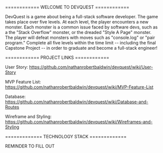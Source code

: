 ============ WELCOME TO DEVQUEST ============

DevQuest is a game about being a full-stack software developer. The game takes place over five levels. At each level, the player encounters a new monster. Each monster is a common issue faced by software devs, such as a the "Stack Overflow" monster, or the dreaded "Style A Page" monster. The player will defeat monsters with moves such as "console.log" or "pair program." Complete all five levels within the time limit -- including the final Capstone Project -- in order to graduate and become a full-stack engineer!

============ PROJECT LINKS ============

User Story: https://github.com/nathanrobertbaldwin/devquest/wiki/User-Story

MVP Feature List: https://github.com/nathanrobertbaldwin/devquest/wiki/MVP-Feature-List

Database: https://github.com/nathanrobertbaldwin/devquest/wiki/Database-and-Routes

Wireframe and Styling: https://github.com/nathanrobertbaldwin/devquest/wiki/Wireframes-and-Styling

============= TECHNOLOGY STACK =============

REMINDER TO FILL OUT

